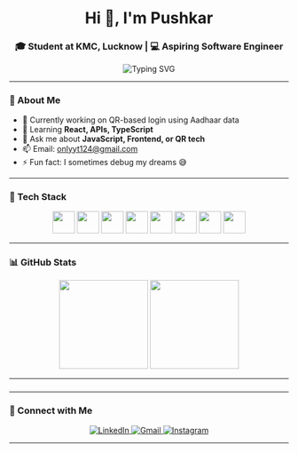 <!-- PROFILE HEADER -->
<h1 align="center">Hi 👋, I'm Pushkar</h1>
<h3 align="center">🎓 Student at KMC, Lucknow | 💻 Aspiring Software Engineer</h3>

<p align="center">
  <img src="https://readme-typing-svg.herokuapp.com?font=Fira+Code&weight=500&size=22&pause=1000&color=F76C6C&center=true&vCenter=true&width=440&lines=Frontend+Developer;Tech+Enthusiast;Lifelong+Learner" alt="Typing SVG" />
</p>

---

### 🌟 About Me

- 🔭 Currently working on QR-based login using Aadhaar data  
- 🌱 Learning **React, APIs, TypeScript**  
- 💬 Ask me about **JavaScript, Frontend, or QR tech**  
- 📫 Email: onlyyt124@gmail.com  
- ⚡ Fun fact: I sometimes debug my dreams 😅  

---

### 🚀 Tech Stack

<div align="center">
  <img src="https://cdn.jsdelivr.net/gh/devicons/devicon/icons/javascript/javascript-original.svg" height="40" />
  <img src="https://cdn.jsdelivr.net/gh/devicons/devicon/icons/typescript/typescript-original.svg" height="40" />
  <img src="https://cdn.jsdelivr.net/gh/devicons/devicon/icons/react/react-original.svg" height="40" />
  <img src="https://cdn.jsdelivr.net/gh/devicons/devicon/icons/html5/html5-original.svg" height="40" />
  <img src="https://cdn.jsdelivr.net/gh/devicons/devicon/icons/css3/css3-original.svg" height="40" />
  <img src="https://cdn.jsdelivr.net/gh/devicons/devicon/icons/python/python-original.svg" height="40" />
  <img src="https://cdn.jsdelivr.net/gh/devicons/devicon/icons/java/java-original.svg" height="40" />
  <img src="https://cdn.jsdelivr.net/gh/devicons/devicon/icons/mysql/mysql-original.svg" height="40" />
</div>

---

### 📊 GitHub Stats
<div align="center">
  <img src="https://github-readme-stats.vercel.app/api?username=codencers&show_icons=true&theme=dark&count_private=true&include_all_commits=true&hide_border=false" height="160"/>
  <img src="https://github-readme-stats.vercel.app/api/top-langs/?username=codencers&layout=compact&theme=dark&langs_count=6&hide_border=false" height="160"/>
</div>


---

###
---

### 🔗 Connect with Me

<p align="center">
  <a href="https://linkedin.com/in/pushkar2004" target="_blank">
    <picture>
      <source media="(prefers-color-scheme: dark)" srcset="https://img.shields.io/badge/LinkedIn-%230A66C2?logo=linkedin&logoColor=white&style=for-the-badge">
      <img alt="LinkedIn" src="https://img.shields.io/badge/LinkedIn-%230077B5?logo=linkedin&logoColor=white&style=for-the-badge">
    </picture>
  </a>
  <a href="mailto:onlyyt124@gmail.com" target="_blank">
    <picture>
      <source media="(prefers-color-scheme: dark)" srcset="https://img.shields.io/badge/Gmail-%23D14836?logo=gmail&logoColor=white&style=for-the-badge">
      <img alt="Gmail" src="https://img.shields.io/badge/Gmail-D14836?logo=gmail&logoColor=white&style=for-the-badge">
    </picture>
  </a>
  <a href="https://instagram.com/itz_pushkar_mishra1/" target="_blank">
    <picture>
      <source media="(prefers-color-scheme: dark)" srcset="https://img.shields.io/badge/Instagram-%23E4405F?logo=instagram&logoColor=white&style=for-the-badge">
      <img alt="Instagram" src="https://img.shields.io/badge/Instagram-E4405F?logo=instagram&logoColor=white&style=for-the-badge">
    </picture>
  </a>
</p>

---

